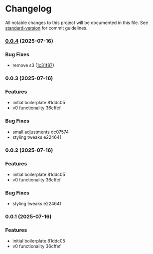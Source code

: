 # Changelog

All notable changes to this project will be documented in this file. See [standard-version](https://github.com/conventional-changelog/standard-version) for commit guidelines.

### [0.0.4](https://github.com/ashapir0/pr-checklist-chrome-extension/compare/v0.0.3...v0.0.4) (2025-07-16)


### Bug Fixes

* remove s3 ([1c31f87](https://github.com/ashapir0/pr-checklist-chrome-extension/commit/1c31f87a54846a4ea4d7de816631ee5732cb9721))

### 0.0.3 (2025-07-16)


### Features

* initial boilerplate 81ddc05
* v0 functionality 36cffef


### Bug Fixes

* small adjustments dc07574
* styling tweaks e224641

### 0.0.2 (2025-07-16)


### Features

* initial boilerplate 81ddc05
* v0 functionality 36cffef


### Bug Fixes

* styling tweaks e224641

### 0.0.1 (2025-07-16)


### Features

* initial boilerplate 81ddc05
* v0 functionality 36cffef
